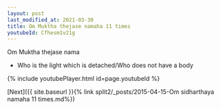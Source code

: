 ```yaml
---
layout: post
last_modified_at: 2021-03-30
title: Om Muktha thejase namaha 11 times
youtubeId: Cfhesm1v21g
---
```

 
 
Om Muktha thejase nama 
 
 -  Who is the light which is detached/Who does not have a body 
 
  
 
  
 
 
 
 
 
 


{% include youtubePlayer.html id=page.youtubeId %}
 
[Next]({{ site.baseurl }}{% link  split2/_posts/2015-04-15-Om sidharthaya namaha 11 times.md%})
 
